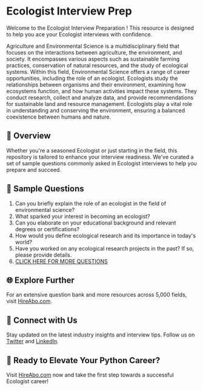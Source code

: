 # Ecologist Interview Prep

Welcome to the Ecologist Interview Preparation ! This resource is designed to help you ace your Ecologist interviews with confidence.

Agriculture and Environmental Science is a multidisciplinary field that focuses on the interactions between agriculture, the environment, and society. It encompasses various aspects such as sustainable farming practices, conservation of natural resources, and the study of ecological systems. Within this field, Environmental Science offers a range of career opportunities, including the role of an ecologist. Ecologists study the relationships between organisms and their environment, examining how ecosystems function, and how human activities impact these systems. They conduct research, collect and analyze data, and provide recommendations for sustainable land and resource management. Ecologists play a vital role in understanding and conserving the environment, ensuring a balanced coexistence between humans and nature.

## 🚀 Overview

Whether you're a seasoned Ecologist or just starting in the field, this repository is tailored to enhance your interview readiness. We've curated a set of sample questions commonly asked in Ecologist interviews to help you prepare and succeed.

## 📝 Sample Questions

1. Can you briefly explain the role of an ecologist in the field of environmental science?
2. What sparked your interest in becoming an ecologist?
3. Can you elaborate on your educational background and relevant degrees or certifications?
4. How would you define ecological research and its importance in today's world?
5. Have you worked on any ecological research projects in the past? If so, please provide details.
6. [CLICK HERE FOR MORE QUESTIONS](https://hireabo.com/job/10_1_1/Ecologist)

## 🌐 Explore Further

For an extensive question bank and more resources across 5,000 fields, visit [HireAbo.com](https://www.hireabo.com).

## 📱 Connect with Us

Stay updated on the latest industry insights and interview tips. Follow us on [Twitter](https://twitter.com/hireabo) and [LinkedIn](https://www.linkedin.com/in/hire-abo-3609972a8/).

## 🚀 Ready to Elevate Your Python Career?

Visit [HireAbo.com](https://www.hireabo.com) now and take the first step towards a successful Ecologist career!